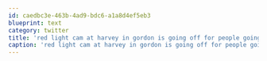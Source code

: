```yaml
---
id: caedbc3e-463b-4ad9-bdc6-a1a8d4ef5eb3
blueprint: text
category: twitter
title: 'red light cam at harvey in gordon is going off for people going through the green. Awesome'
caption: 'red light cam at harvey in gordon is going off for people going through the green. Awesome'
---
```

